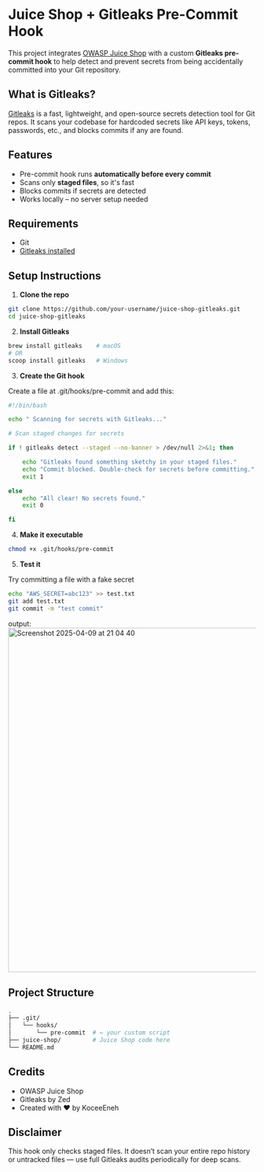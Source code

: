 # Juice Shop + Gitleaks Pre-Commit Hook

This project integrates [OWASP Juice Shop](https://github.com/juice-shop/juice-shop) with a custom **Gitleaks pre-commit hook** to help detect and prevent secrets from being accidentally committed into your Git repository.

##  What is Gitleaks?

[Gitleaks](https://github.com/gitleaks/gitleaks) is a fast, lightweight, and open-source secrets detection tool for Git repos. It scans your codebase for hardcoded secrets like API keys, tokens, passwords, etc., and blocks commits if any are found.

## Features

- Pre-commit hook runs **automatically before every commit**
- Scans only **staged files**, so it's fast
- Blocks commits if secrets are detected
- Works locally – no server setup needed

## Requirements

- Git
- [Gitleaks installed](https://github.com/gitleaks/gitleaks#installation)
  

## Setup Instructions

1. **Clone the repo**

```bash
git clone https://github.com/your-username/juice-shop-gitleaks.git
cd juice-shop-gitleaks
```
2. **Install Gitleaks**

``` bash
brew install gitleaks    # macOS
# OR
scoop install gitleaks   # Windows
```

3. **Create the Git hook**

Create a file at .git/hooks/pre-commit and add this:
``` bash
#!/bin/bash

echo " Scanning for secrets with Gitleaks..."

# Scan staged changes for secrets

if ! gitleaks detect --staged --no-banner > /dev/null 2>&1; then

    echo "Gitleaks found something sketchy in your staged files."
    echo "Commit blocked. Double-check for secrets before committing."
    exit 1

else
    echo "All clear! No secrets found."
    exit 0

fi
```

4. **Make it executable**

``` bash
chmod +x .git/hooks/pre-commit
```

5. **Test it**
   
Try committing a file with a fake secret

```bash
echo "AWS_SECRET=abc123" >> test.txt
git add test.txt
git commit -m "test commit"
```

output: 
<img width="700" alt="Screenshot 2025-04-09 at 21 04 40" src="https://github.com/user-attachments/assets/560abf35-4ac8-415d-901a-4a81898947de" />

## Project Structure

```bash
.
├── .git/
│   └── hooks/
│       └── pre-commit  # ← your custom script
├── juice-shop/         # Juice Shop code here
└── README.md
```

## Credits
- OWASP Juice Shop
- Gitleaks by Zed
- Created with ❤️ by KoceeEneh

## Disclaimer

This hook only checks staged files. It doesn’t scan your entire repo history or untracked files — use full Gitleaks audits periodically for deep scans.



